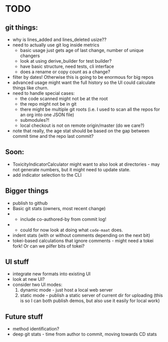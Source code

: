 # TODO

## git things:
- why is lines_added and lines_deleted usize??
- need to actually use git log inside metrics
  - basic usage just gets age of last change, number of unique changers
  - look at using derive_builder for test builder?
  - have basic structure, need tests, cli interface
  - does a rename or copy count as a change?
- filter by dates! Otherwise this is going to be enormous for big repos
- advanced usage might want the full history so the UI could calculate things like churn.
- need to handle special cases:
  - the code scanned might not be at the root
  - the repo might not be in git
  - there might be multiple git roots (i.e. I used to scan all the repos for an org into one JSON file)
  - submodules?!
  - local checkout is not on remote origin/master (do we care?)
- note that really, the age stat should be based on the gap between commit time and the repo last commit?

## Soon:
* ToxicityIndicatorCalculator might want to also look at directories - may not generate numbers, but it might need to update state.
* add indicator selection to the CLI

## Bigger things
* publish to github
* Basic git stats (owners, most recent change)
* * include co-authored-by from commit log!
* * could for now look at doing what `code-maat` does.
* indent stats (with or without comments depending on the next bit)
* tokei-based calculations that ignore comments - might need a tokei fork! Or can we pilfer bits of tokei?

## UI stuff
* integrate new formats into existing UI
* look at new UI?
* consider two UI modes:
  1. dynamic mode - just host a local web server
  2. static mode - publish a static server of current dir for uploading
  (this is so I can both publish demos, but also use it easily for local work)

## Future stuff
* method identification?
* deep git stats - time from author to commit, moving towards CD stats